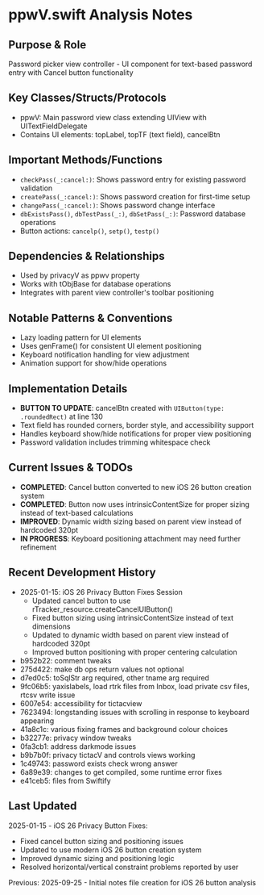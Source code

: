 # ppwV.swift Analysis Notes

## Purpose & Role
Password picker view controller - UI component for text-based password entry with Cancel button functionality

## Key Classes/Structs/Protocols
- ppwV: Main password view class extending UIView with UITextFieldDelegate
- Contains UI elements: topLabel, topTF (text field), cancelBtn

## Important Methods/Functions
- `checkPass(_:cancel:)`: Shows password entry for existing password validation
- `createPass(_:cancel:)`: Shows password creation for first-time setup
- `changePass(_:cancel:)`: Shows password change interface
- `dbExistsPass()`, `dbTestPass(_:)`, `dbSetPass(_:)`: Password database operations
- Button actions: `cancelp()`, `setp()`, `testp()`

## Dependencies & Relationships
- Used by privacyV as ppwv property
- Works with tObjBase for database operations
- Integrates with parent view controller's toolbar positioning

## Notable Patterns & Conventions
- Lazy loading pattern for UI elements
- Uses genFrame() for consistent UI element positioning
- Keyboard notification handling for view adjustment
- Animation support for show/hide operations

## Implementation Details
- **BUTTON TO UPDATE**: cancelBtn created with `UIButton(type: .roundedRect)` at line 130
- Text field has rounded corners, border style, and accessibility support
- Handles keyboard show/hide notifications for proper view positioning
- Password validation includes trimming whitespace check

## Current Issues & TODOs
- **COMPLETED**: Cancel button converted to new iOS 26 button creation system
- **COMPLETED**: Button now uses intrinsicContentSize for proper sizing instead of text-based calculations
- **IMPROVED**: Dynamic width sizing based on parent view instead of hardcoded 320pt
- **IN PROGRESS**: Keyboard positioning attachment may need further refinement

## Recent Development History
- 2025-01-15: iOS 26 Privacy Button Fixes Session
  - Updated cancel button to use rTracker_resource.createCancelUIButton()
  - Fixed button sizing using intrinsicContentSize instead of text dimensions
  - Updated to dynamic width based on parent view instead of hardcoded 320pt
  - Improved button positioning with proper centering calculation
- b952b22: comment tweaks
- 275d422: make db ops return values not optional
- d7ed0c5: toSqlStr arg required, other tname arg required
- 9fc06b5: yaxislabels, load rtrk files from Inbox, load private csv files, rtcsv write issue
- 6007e54: accessibility for tictacview
- 7623494: longstanding issues with scrolling in response to keyboard appearing
- 41a8c1c: various fixing frames and background colour choices
- b32277e: privacy window tweaks
- 0fa3cb1: address darkmode issues
- b9b7b0f: privacy tictacV and controls views working
- 1c49743: password exists check wrong answer
- 6a89e39: changes to get compiled, some runtime error fixes
- e41ceb5: files from Swiftify

## Last Updated
2025-01-15 - iOS 26 Privacy Button Fixes:
- Fixed cancel button sizing and positioning issues
- Updated to use modern iOS 26 button creation system
- Improved dynamic sizing and positioning logic
- Resolved horizontal/vertical constraint problems reported by user

Previous: 2025-09-25 - Initial notes file creation for iOS 26 button analysis